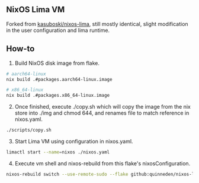 ## NixOS Lima VM

Forked from [kasuboski/nixos-lima](https://github.com/kasuboski/nixos-lima), still mostly identical,
slight modification in the user configuration and lima runtime.

## How-to
1. Build NixOS disk image from flake.
```bash
# aarch64-linux
nix build .#packages.aarch64-linux.image

# x86_64-linux
nix build .#packages.x86_64-linux.image
```
2. Once finished, execute ./copy.sh which will copy the image from the nix store
   into ./img and chmod 644, and renames file to match reference in nixos.yaml.
```bash
./scripts/copy.sh
```
3. Start Lima VM using configuration in nixos.yaml.
```bash
limactl start --name=nixos ./nixos.yaml
```
4. Execute vm shell and nixos-rebuild from this flake's nixosConfiguration.
```bash
nixos-rebuild switch --use-remote-sudo --flake github:quinneden/nixos-lima-vm#nixosConfigurations.nixos
```
